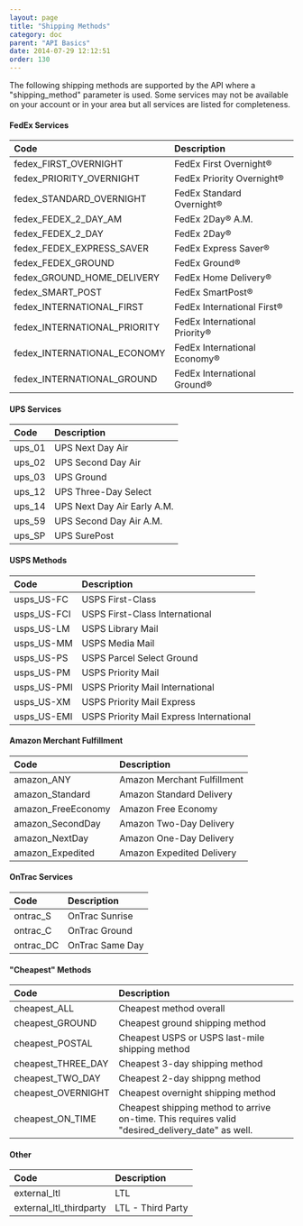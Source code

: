 ```yaml
---
layout: page
title: "Shipping Methods"
category: doc
parent: "API Basics"
date: 2014-07-29 12:12:51
order: 130
---
```


The following shipping methods are supported by the API where a "shipping_method" parameter is used. Some services may
not be available on your account or in your area but all services are listed for completeness.

#### FedEx Services

| Code | Description |
|:-----|:-------------|
| fedex_FIRST_OVERNIGHT | FedEx First Overnight&reg; |
| fedex_PRIORITY_OVERNIGHT | FedEx Priority Overnight&reg; |
| fedex_STANDARD_OVERNIGHT | FedEx Standard Overnight&reg; |
| fedex_FEDEX_2_DAY_AM | FedEx 2Day&reg; A.M. |
| fedex_FEDEX_2_DAY | FedEx 2Day&reg; |
| fedex_FEDEX_EXPRESS_SAVER | FedEx Express Saver&reg; |
| fedex_FEDEX_GROUND | FedEx Ground&reg; |
| fedex_GROUND_HOME_DELIVERY | FedEx Home Delivery&reg; |
| fedex_SMART_POST | FedEx SmartPost&reg; |
| fedex_INTERNATIONAL_FIRST | FedEx International First&reg; |
| fedex_INTERNATIONAL_PRIORITY | FedEx International Priority&reg; |
| fedex_INTERNATIONAL_ECONOMY | FedEx International Economy&reg; |
| fedex_INTERNATIONAL_GROUND | FedEx International Ground&reg; |

<!--
| fedex_SAME_DAY | FedEx SameDay&reg; |
| fedex_SAME_DAY_CITY | FedEx SameDay&reg; City |
-->

#### UPS Services

| Code | Description |
|:-----|:-------------|
| ups_01 | UPS Next Day Air |
| ups_02 | UPS Second Day Air |
| ups_03 | UPS Ground |
| ups_12 | UPS Three-Day Select |
| ups_14 | UPS Next Day Air Early A.M. |
| ups_59 | UPS Second Day Air A.M. |
| ups_SP | UPS SurePost |

#### USPS Methods

| Code | Description |
|:-----|:-------------|
| usps_US-FC | USPS First-Class |
| usps_US-FCI | USPS First-Class International |
| usps_US-LM | USPS Library Mail |
| usps_US-MM | USPS Media Mail |
| usps_US-PS | USPS Parcel Select Ground |
| usps_US-PM | USPS Priority Mail |
| usps_US-PMI | USPS Priority Mail International |
| usps_US-XM | USPS Priority Mail Express |
| usps_US-EMI | USPS Priority Mail Express International |

#### Amazon Merchant Fulfillment

| Code | Description |
|:-----|:-------------|
| amazon_ANY | Amazon Merchant Fulfillment |
| amazon_Standard | Amazon Standard Delivery |
| amazon_FreeEconomy | Amazon Free Economy |
| amazon_SecondDay | Amazon Two-Day Delivery |
| amazon_NextDay | Amazon One-Day Delivery |
| amazon_Expedited | Amazon Expedited Delivery |

#### OnTrac Services

| Code | Description |
|:-----|:-------------|
| ontrac_S | OnTrac Sunrise |
| ontrac_C | OnTrac Ground |
| ontrac_DC | OnTrac Same Day |

#### "Cheapest" Methods

| Code | Description |
|:-----|:-------------|
| cheapest_ALL | Cheapest method overall |
| cheapest_GROUND | Cheapest ground shipping method |
| cheapest_POSTAL | Cheapest USPS or USPS last-mile shipping method |
| cheapest_THREE_DAY | Cheapest 3-day shipping method |
| cheapest_TWO_DAY | Cheapest 2-day shippng method |
| cheapest_OVERNIGHT | Cheapest overnight shipping method |
| cheapest_ON_TIME | Cheapest shipping method to arrive on-time. This requires valid "desired_delivery_date" as well.

#### Other

| Code | Description |
|:-----|:-------------|
| external_ltl | LTL |
| external_ltl_thirdparty | LTL - Third Party |

